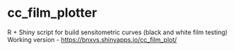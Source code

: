 # cc_film_plotter
R + Shiny script for build sensitometric curves (black and white film testing)
Working version - https://bnxvs.shinyapps.io/cc_film_plot/
